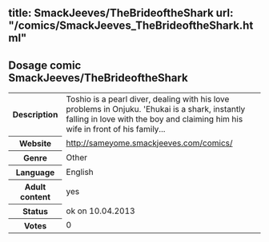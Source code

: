 title: SmackJeeves/TheBrideoftheShark
url: "/comics/SmackJeeves_TheBrideoftheShark.html"
---
Dosage comic SmackJeeves/TheBrideoftheShark
-----------------------------------------

<table class="comicinfo">
<tr>
<th>Description</th><td>Toshio is a pearl diver, dealing with his love problems in Onjuku. 'Ehukai is a shark, instantly falling in love with the boy and claiming him his wife in front of his family...</td>
</tr>
<tr>
<th>Website</th><td><a href="http://sameyome.smackjeeves.com/comics/">http://sameyome.smackjeeves.com/comics/</a></td>
</tr>
<tr>
<th>Genre</th><td>Other</td>
</tr>
<tr>
<th>Language</th><td>English</td>
</tr>
<tr>
<th>Adult content</th><td>yes</td>
</tr>
<tr>
<th>Status</th><td>ok on 10.04.2013</td>
</tr>
<tr>
<th>Votes</th><td>0</div></td>
</tr>
</table>
